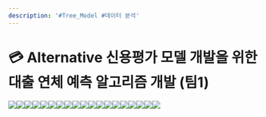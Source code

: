 ```yaml
---
description: '#Tree_Model #데이터 분석'
---
```


# 💳 Alternative 신용평가 모델 개발을 위한 대출 연체 예측 알고리즘 개발 (팀1)

![](<../../../../.gitbook/assets/Untitled (16).png>)![](<../../../../.gitbook/assets/Untitled 1 (18).png>)![](<../../../../.gitbook/assets/Untitled 2 (16).png>)![](<../../../../.gitbook/assets/Untitled 3 (16).png>)![](<../../../../.gitbook/assets/Untitled 4 (16).png>)![](<../../../../.gitbook/assets/Untitled 5 (16).png>)![](<../../../../.gitbook/assets/Untitled 6 (16).png>)![](<../../../../.gitbook/assets/Untitled 7 (17).png>)![](<../../../../.gitbook/assets/Untitled 8 (18).png>)![](<../../../../.gitbook/assets/Untitled 9 (16).png>)![](<../../../../.gitbook/assets/Untitled 10 (16).png>)![](<../../../../.gitbook/assets/Untitled 11 (13).png>)![](<../../../../.gitbook/assets/Untitled 12 (12).png>)![](<../../../../.gitbook/assets/Untitled 13 (13).png>)![](<../../../../.gitbook/assets/Untitled 14 (12).png>)![](<../../../../.gitbook/assets/Untitled 15 (10).png>)![](<../../../../.gitbook/assets/Untitled 16 (9).png>)![](<../../../../.gitbook/assets/Untitled 17 (11).png>)![](<../../../../.gitbook/assets/Untitled 18 (12).png>)
